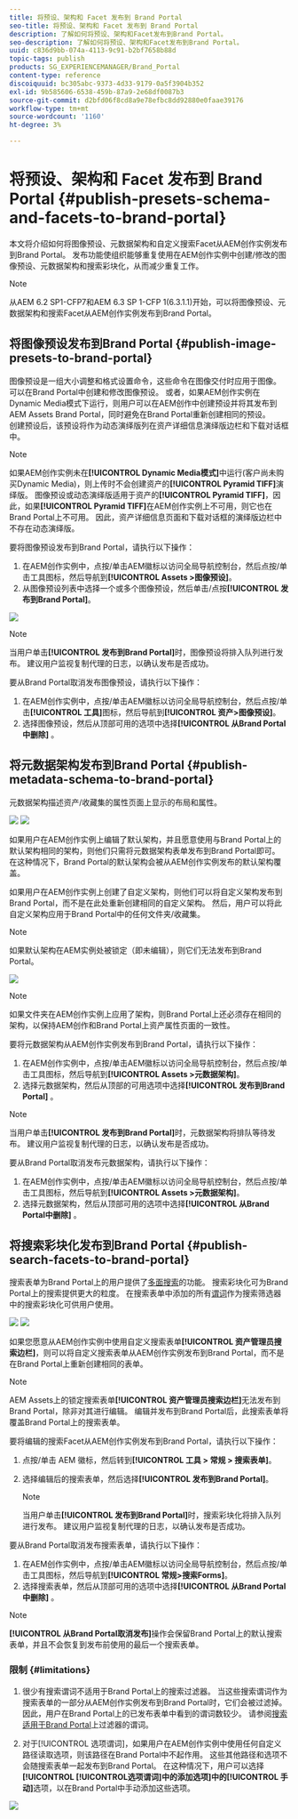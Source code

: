 ```yaml
---
title: 将预设、架构和 Facet 发布到 Brand Portal
seo-title: 将预设、架构和 Facet 发布到 Brand Portal
description: 了解如何将预设、架构和Facet发布到Brand Portal。
seo-description: 了解如何将预设、架构和Facet发布到Brand Portal。
uuid: c836d9bb-074a-4113-9c91-b2bf7658b88d
topic-tags: publish
products: SG_EXPERIENCEMANAGER/Brand_Portal
content-type: reference
discoiquuid: bc305abc-9373-4d33-9179-0a5f3904b352
exl-id: 9b585606-6538-459b-87a9-2e68df0087b3
source-git-commit: d2bfd06f8cd8a9e78efbc8dd92880e0faae39176
workflow-type: tm+mt
source-wordcount: '1160'
ht-degree: 3%

---
```


# 将预设、架构和 Facet 发布到 Brand Portal {#publish-presets-schema-and-facets-to-brand-portal}

本文将介绍如何将图像预设、元数据架构和自定义搜索Facet从AEM创作实例发布到Brand Portal。 发布功能使组织能够重复使用在AEM创作实例中创建/修改的图像预设、元数据架构和搜索彩块化，从而减少重复工作。

>[!NOTE]
>
>从AEM 6.2 SP1-CFP7和AEM 6.3 SP 1-CFP 1(6.3.1.1)开始，可以将图像预设、元数据架构和搜索Facet从AEM创作实例发布到Brand Portal。

## 将图像预设发布到Brand Portal {#publish-image-presets-to-brand-portal}

图像预设是一组大小调整和格式设置命令，这些命令在图像交付时应用于图像。 可以在Brand Portal中创建和修改图像预设。 或者，如果AEM创作实例在Dynamic Media模式下运行，则用户可以在AEM创作中创建预设并将其发布到AEM Assets Brand Portal，同时避免在Brand Portal重新创建相同的预设。\
创建预设后，该预设将作为动态演绎版列在资产详细信息演绎版边栏和下载对话框中。

>[!NOTE]
>
>如果AEM创作实例未在&#x200B;**[!UICONTROL Dynamic Media模式]**&#x200B;中运行(客户尚未购买Dynamic Media)，则上传时不会创建资产的&#x200B;**[!UICONTROL Pyramid TIFF]**&#x200B;演绎版。 图像预设或动态演绎版适用于资产的&#x200B;**[!UICONTROL Pyramid TIFF]**，因此，如果&#x200B;**[!UICONTROL Pyramid TIFF]**&#x200B;在AEM创作实例上不可用，则它也在Brand Portal上不可用。 因此，资产详细信息页面和下载对话框的演绎版边栏中不存在动态演绎版。

要将图像预设发布到Brand Portal，请执行以下操作：

1. 在AEM创作实例中，点按/单击AEM徽标以访问全局导航控制台，然后点按/单击工具图标，然后导航到&#x200B;**[!UICONTROL Assets >图像预设]**。
1. 从图像预设列表中选择一个或多个图像预设，然后单击/点按&#x200B;**[!UICONTROL 发布到Brand Portal]**。

![](assets/publishpreset.png)

>[!NOTE]
>
>当用户单击&#x200B;**[!UICONTROL 发布到Brand Portal]**&#x200B;时，图像预设将排入队列进行发布。 建议用户监视复制代理的日志，以确认发布是否成功。

要从Brand Portal取消发布图像预设，请执行以下操作：

1. 在AEM创作实例中，点按/单击AEM徽标以访问全局导航控制台，然后点按/单击&#x200B;**[!UICONTROL 工具]**&#x200B;图标，然后导航到&#x200B;**[!UICONTROL 资产>图像预设]**。
1. 选择图像预设，然后从顶部可用的选项中选择&#x200B;**[!UICONTROL 从Brand Portal中删除]** 。

## 将元数据架构发布到Brand Portal {#publish-metadata-schema-to-brand-portal}

元数据架构描述资产/收藏集的属性页面上显示的布局和属性。

![](assets/metadata-schema-editor.png) ![](assets/asset-properties-1.png)

如果用户在AEM创作实例上编辑了默认架构，并且愿意使用与Brand Portal上的默认架构相同的架构，则他们只需将元数据架构表单发布到Brand Portal即可。 在这种情况下，Brand Portal的默认架构会被从AEM创作实例发布的默认架构覆盖。

如果用户在AEM创作实例上创建了自定义架构，则他们可以将自定义架构发布到Brand Portal，而不是在此处重新创建相同的自定义架构。 然后，用户可以将此自定义架构应用于Brand Portal中的任何文件夹/收藏集。

>[!NOTE]
>
>如果默认架构在AEM实例处被锁定（即未编辑），则它们无法发布到Brand Portal。

![](assets/default-schema-form.png)

>[!NOTE]
>
>如果文件夹在AEM创作实例上应用了架构，则Brand Portal上还必须存在相同的架构，以保持AEM创作和Brand Portal上资产属性页面的一致性。

要将元数据架构从AEM创作实例发布到Brand Portal，请执行以下操作：

1. 在AEM创作实例中，点按/单击AEM徽标以访问全局导航控制台，然后点按/单击工具图标，然后导航到&#x200B;**[!UICONTROL Assets >元数据架构]**。
1. 选择元数据架构，然后从顶部的可用选项中选择&#x200B;**[!UICONTROL 发布到Brand Portal]** 。

>[!NOTE]
>
>当用户单击&#x200B;**[!UICONTROL 发布到Brand Portal]**&#x200B;时，元数据架构将排队等待发布。 建议用户监视复制代理的日志，以确认发布是否成功。

要从Brand Portal取消发布元数据架构，请执行以下操作：

1. 在AEM创作实例中，点按/单击AEM徽标以访问全局导航控制台，然后点按/单击工具图标，然后导航到&#x200B;**[!UICONTROL Assets >元数据架构]**。
1. 选择元数据架构，然后从顶部可用的选项中选择&#x200B;**[!UICONTROL 从Brand Portal中删除]** 。

## 将搜索彩块化发布到Brand Portal {#publish-search-facets-to-brand-portal}

搜索表单为Brand Portal上的用户提供了[多面搜索](../using/brand-portal-search-facets.md)的功能。 搜索彩块化可为Brand Portal上的搜索提供更大的粒度。 在搜索表单中添加的所有[谓词](https://helpx.adobe.com/experience-manager/6-5/assets/using/search-facets.html#AddingaPredicate)作为搜索筛选器中的搜索彩块化可供用户使用。

![](assets/property-predicate-removed.png)
![](assets/search-form.png)

如果您愿意从AEM创作实例中使用自定义搜索表单&#x200B;**[!UICONTROL 资产管理员搜索边栏]**，则可以将自定义搜索表单从AEM创作实例发布到Brand Portal，而不是在Brand Portal上重新创建相同的表单。

>[!NOTE]
>
>AEM Assets上的锁定搜索表单&#x200B;**[!UICONTROL 资产管理员搜索边栏]**&#x200B;无法发布到Brand Portal，除非对其进行编辑。 编辑并发布到Brand Portal后，此搜索表单将覆盖Brand Portal上的搜索表单。

要将编辑的搜索Facet从AEM创作实例发布到Brand Portal，请执行以下操作：

1. 点按/单击 AEM 徽标，然后转到&#x200B;**[!UICONTROL 工具 > 常规 > 搜索表单]**。
1. 选择编辑后的搜索表单，然后选择&#x200B;**[!UICONTROL 发布到Brand Portal]**。

   >[!NOTE]
   >
   >当用户单击&#x200B;**[!UICONTROL 发布到Brand Portal]**&#x200B;时，搜索彩块化将排入队列进行发布。 建议用户监视复制代理的日志，以确认发布是否成功。

要从Brand Portal取消发布搜索表单，请执行以下操作：

1. 在AEM创作实例中，点按/单击AEM徽标以访问全局导航控制台，然后点按/单击工具图标，然后导航到&#x200B;**[!UICONTROL 常规>搜索Forms]**。
1. 选择搜索表单，然后从顶部可用的选项中选择&#x200B;**[!UICONTROL 从Brand Portal中删除]** 。

>[!NOTE]
>
>**[!UICONTROL 从Brand Portal取消发布]**&#x200B;操作会保留Brand Portal上的默认搜索表单，并且不会恢复到发布前使用的最后一个搜索表单。

### 限制 {#limitations}

1. 很少有搜索谓词不适用于Brand Portal上的搜索过滤器。 当这些搜索谓词作为搜索表单的一部分从AEM创作实例发布到Brand Portal时，它们会被过滤掉。 因此，用户在Brand Portal上的已发布表单中看到的谓词数较少。 请参阅[搜索适用于Brand Portal](../using/brand-portal-search-facets.md#list-of-search-predicates)上过滤器的谓词。

1. 对于[!UICONTROL 选项谓词]，如果用户在AEM创作实例中使用任何自定义路径读取选项，则该路径在Brand Portal中不起作用。 这些其他路径和选项不会随搜索表单一起发布到Brand Portal。 在这种情况下，用户可以选择&#x200B;**[!UICONTROL **[!UICONTROL &#x200B;选项谓词&#x200B;]**中的添加选项]**&#x200B;中的&#x200B;**[!UICONTROL 手动]**&#x200B;选项，以在Brand Portal中手动添加这些选项。

![](assets/options-predicate-manual.png)
